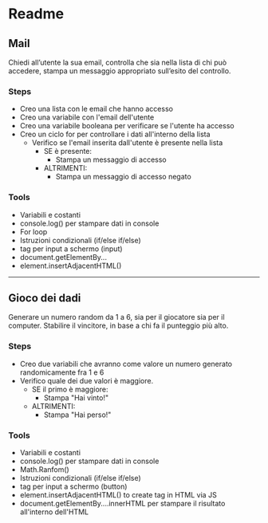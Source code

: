 # Readme
## Mail

Chiedi all’utente la sua email, controlla che sia nella lista di chi può accedere, stampa un messaggio appropriato sull’esito del controllo.

### Steps

- Creo una lista con le email che hanno accesso
- Creo una variabile con l'email dell'utente
- Creo una variabile booleana per verificare se l'utente ha accesso
- Creo un ciclo for per controllare i dati all'interno della lista
  - Verifico se l'email inserita dall'utente è presente nella lista
    - SE è presente:
      - Stampa un messaggio di accesso
    - ALTRIMENTI:
      - Stampa un messaggio di accesso negato
    
### Tools

- Variabili e costanti
- console.log() per stampare dati in console
- For loop
- Istruzioni condizionali (if/else if/else)
- tag per input a schermo (input)
- document.getElementBy...
- element.insertAdjacentHTML()

***

## Gioco dei dadi

Generare un numero random da 1 a 6, sia per il giocatore sia per il computer. Stabilire il vincitore, in base a chi fa il punteggio più alto.

### Steps

- Creo due variabili che avranno come valore un numero generato randomicamente fra 1 e 6
- Verifico quale dei due valori è maggiore.
  - SE il primo è maggiore:
    - Stampa "Hai vinto!"
  - ALTRIMENTI:
    - Stampa "Hai perso!"

### Tools

- Variabili e costanti
- console.log() per stampare dati in console
- Math.Ranfom()
- Istruzioni condizionali (if/else if/else)
- tag per input a schermo (button)
- element.insertAdjacentHTML() to create tag in HTML via JS
- document.getElementBy....innerHTML per stampare il risultato all'interno dell'HTML 